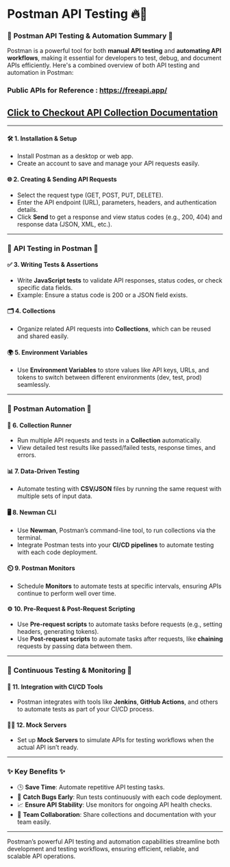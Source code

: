 # Postman API Testing 🔥🚀

### 🚀 **Postman API Testing & Automation Summary** 🚀

Postman is a powerful tool for both **manual API testing** and **automating API workflows**, making it essential for developers to test, debug, and document APIs efficiently. Here's a combined overview of both API testing and automation in Postman:

### Public APIs for Reference : https://freeapi.app/

## [Click to Checkout API Collection Documentation](https://documenter.getpostman.com/view/33792038/2sAXqzWyFN)

---

#### 🛠️ **1. Installation & Setup**

- Install Postman as a desktop or web app.
- Create an account to save and manage your API requests easily.

#### 🌐 **2. Creating & Sending API Requests**

- Select the request type (GET, POST, PUT, DELETE).
- Enter the API endpoint (URL), parameters, headers, and authentication details.
- Click **Send** to get a response and view status codes (e.g., 200, 404) and response data (JSON, XML, etc.).

---

### 🧪 **API Testing in Postman** 🧪

#### ✅ **3. Writing Tests & Assertions**

- Write **JavaScript tests** to validate API responses, status codes, or check specific data fields.
- Example: Ensure a status code is 200 or a JSON field exists.

#### 🗂️ **4. Collections**

- Organize related API requests into **Collections**, which can be reused and shared easily.

#### 🌍 **5. Environment Variables**

- Use **Environment Variables** to store values like API keys, URLs, and tokens to switch between different environments (dev, test, prod) seamlessly.

---

### 🤖 **Postman Automation** 🤖

#### 🚀 **6. Collection Runner**

- Run multiple API requests and tests in a **Collection** automatically.
- View detailed test results like passed/failed tests, response times, and errors.

#### 📊 **7. Data-Driven Testing**

- Automate testing with **CSV/JSON** files by running the same request with multiple sets of input data.

#### 🖥️ **8. Newman CLI**

- Use **Newman**, Postman’s command-line tool, to run collections via the terminal.
- Integrate Postman tests into your **CI/CD pipelines** to automate testing with each code deployment.

#### ⏲️ **9. Postman Monitors**

- Schedule **Monitors** to automate tests at specific intervals, ensuring APIs continue to perform well over time.

#### ⚙️ **10. Pre-Request & Post-Request Scripting**

- Use **Pre-request scripts** to automate tasks before requests (e.g., setting headers, generating tokens).
- Use **Post-request scripts** to automate tasks after requests, like **chaining** requests by passing data between them.

---

### 🔄 **Continuous Testing & Monitoring** 🔄

#### 📡 **11. Integration with CI/CD Tools**

- Postman integrates with tools like **Jenkins**, **GitHub Actions**, and others to automate tests as part of your CI/CD process.

#### 🕵️‍♂️ **12. Mock Servers**

- Set up **Mock Servers** to simulate APIs for testing workflows when the actual API isn’t ready.

---

### ✨ **Key Benefits** ✨

- 🕒 **Save Time**: Automate repetitive API testing tasks.
- 🐞 **Catch Bugs Early**: Run tests continuously with each code deployment.
- 📈 **Ensure API Stability**: Use monitors for ongoing API health checks.
- 🤝 **Team Collaboration**: Share collections and documentation with your team easily.

---

Postman’s powerful API testing and automation capabilities streamline both development and testing workflows, ensuring efficient, reliable, and scalable API operations.
